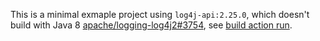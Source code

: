 This is a minimal exmaple project using `log4j-api:2.25.0`,
which doesn't build with Java 8 [apache/logging-log4j2#3754](https://github.com/apache/logging-log4j2/issues/3754),
see [build action run](https://github.com/hankem/log4j-2.25.0-with-Java-8/actions/runs/15717035344/job/44289227268).
